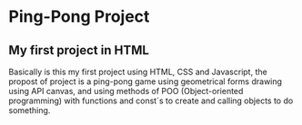 # Ping-Pong Project 
<h2>My first project in HTML</h2>
<p>Basically is this my first project using HTML, CSS and Javascript, the propost of project is a 
  ping-pong game using geometrical forms drawing using API canvas, and using methods of POO
  (Object-oriented programming) with functions and const´s to create and calling objects to do
  something.
</p>






